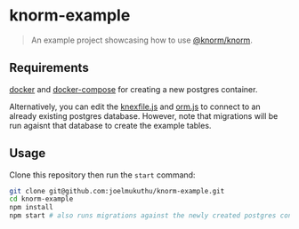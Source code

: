 # knorm-example

> An example project showcasing how to use
> [@knorm/knorm](https://www.npmjs.com/package/@knorm/knorm).

## Requirements

[docker](https://docs.docker.com/install/) and
[docker-compose](https://docs.docker.com/compose/install/) for creating a new
postgres container.

Alternatively, you can edit the [knexfile.js](./knexfile.js) and
[orm.js](./orm.js) to connect to an already existing postgres database. However,
note that migrations will be run agaisnt that database to create the example
tables.

## Usage

Clone this repository then run the `start` command:

```bash
git clone git@github.com:joelmukuthu/knorm-example.git
cd knorm-example
npm install
npm start # also runs migrations against the newly created postgres container
```
